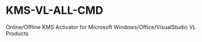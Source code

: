 # KMS-VL-ALL-CMD
Online/Offline KMS Activator for Microsoft Windows/Office/VisualStudio VL Products
